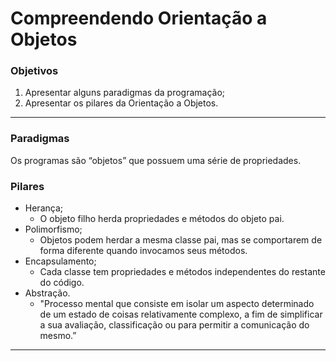 # Compreendendo Orientação a Objetos

### Objetivos

1. Apresentar alguns paradigmas da programação;
2. Apresentar os pilares da Orientação a Objetos.

---

### Paradigmas

Os programas são “objetos” que possuem uma série de propriedades.

### Pilares

- Herança;
    - O objeto filho herda propriedades e métodos do objeto pai.
- Polimorfismo;
    - Objetos podem herdar a mesma classe pai, mas se comportarem de forma diferente quando invocamos seus métodos.
- Encapsulamento;
    - Cada classe tem propriedades e métodos independentes do restante do código.
- Abstração.
    - "Processo mental que consiste em isolar um aspecto determinado de um estado de coisas relativamente complexo, a fim de simplificar a sua avaliação, classificação ou para permitir a comunicação do mesmo.”

---